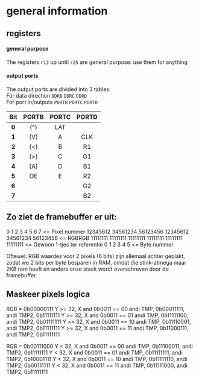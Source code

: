 # general information
## registers
#### general purpose
The registers `r13` up until `r25` are general purpose: use them for anything
#### output ports
The output ports are divided into 3 tables:
<br>For data direction `DDRB` `DDRC` `DDRD`
<br>For port in/outputs `PORTB` `PORTC` `PORTD`

| Bit | PORTB | PORTC | PORTD |
|:---:|:-----:|:-----:|:-----:|
|**0**| (^)   | LAT   |       |
|**1**| (V)   | A     | CLK   |
|**2**| (<)   | B     | R1    |
|**3**| (>)   | C     | G1    |
|**4**| (A)   | D     | B1    |
|**5**| OE    | E     | R2    |
|**6**|       |       | G2    |
|**7**|       |       | B2    |

## Zo ziet de framebuffer er uit:

0     1      2      3      4     5      6      7       <= Pixel nummer
12345612 34561234 56123456 12345612 34561234 56123456  <= RGBRGB
11111111 11111111 11111111 11111111 11111111 11111111  <= Gewoon 1-tjes ter referentie
0        1        2        3        4        5         <= Byte nummer

Oftewel: RGB waardes voor 2 pixels (6 bits) zijn allemaal achter geplakt, zodat we 2 bits per byte besparen in RAM, omdat die stink-atmega maar 2KB ram heeft en anders onze stack wordt overschreven door de framebuffer.

## Maskeer pixels logica
RGB = 0b00000111
Y >= 32, X and 0b0011 == 00   andi TMP, 0b00011111, andi TMP2, 0b11111111
Y >= 32, X and 0b0011 == 01   andi TMP, 0b11111100, andi TMP2, 0b01111111
Y >= 32, X and 0b0011 == 10   andi TMP, 0b11110001, andi TMP2, 0b11111111
Y >= 32, X and 0b0011 == 11   andi TMP, 0b11000111, andi TMP2, 0b11111111


RGB = 0b00111000
Y < 32, X and 0b0011 == 00   andi TMP, 0b11100011, andi TMP2, 0b11111111
Y < 32, X and 0b0011 == 01   andi TMP, 0b11111111, andi TMP2, 0b10001111
Y < 32, X and 0b0011 == 10   andi TMP, 0b11111110, andi TMP2, 0b00111111
Y < 32, X and 0b0011 == 11   andi TMP, 0b11111000, andi TMP2, 0b11111111
